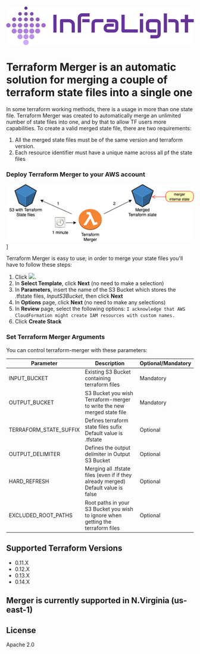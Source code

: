 
[![N|Solid](logo.svg)](https://infralight.co)

# Terraform Merger is an automatic solution for merging a couple of terraform state files into a single one

In some terraform working methods, there is a usage in more than one state file. Terraform Merger was created to automatically merge an unlimited number of state files into one, and by that to allow TF users more capabilities.
To create a valid merged state file, there are two requirements:
1. All the merged state files must be of the same version and terraform version.
2. Each resource identifier must have a unique name across all pf the state files

### Deploy Terraform Merger to your AWS account
![N|Solid](architecture.png)]<br />

Terraform Merger is easy to use; in order to merge your state files you'll have to follow these steps:
1.  Click
    [<img src="https://s3.amazonaws.com/cloudformation-examples/cloudformation-launch-stack.png">](https://console.aws.amazon.com/cloudformation/home?region=us-east-1#/stacks/new?stackName=infralight-terraform-merger&templateURL=https://infralight-templates-public.s3.amazonaws.com/merger/template.yml).
2.  In **Select Template**, click **Next** (no need to make a
    selection)
3.  In **Parameters**, insert the name of the S3 Bucket which stores the .tfstate files, *InputS3Bucket*, then click **Next**
4.  In **Options** page, click **Next** (no need to make any
    selections)
5.  In **Review** page, select the following options:
`I acknowledge that AWS CloudFormation might create IAM resources with custom names.`
6.  Click **Create Stack**

### Set Terraform Merger Arguments
You can control terraform-merger with these parameters:

| Parameter | Description | Optional/Mandatory |
| ------ | ------ | ----- |
| INPUT_BUCKET | Existing S3 Bucket containing terraform files | Mandatory |
| OUTPUT_BUCKET | S3 Bucket you wish Terraform-merger to write the new merged state file | Mandatory |
| TERRAFORM_STATE_SUFFIX | Defines terraform state files sufix<br />Default value is .tfstate | Optional |
| OUTPUT_DELIMITER | Defines the output delimiter in Output S3 Bucket | Optional |
| HARD_REFRESH | Merging all .tfstate files (even if if they already merged)<br />Default value is false | Optional |
| EXCLUDED_ROOT_PATHS | Root paths in your S3 Bucket you wish to ignore when getting the terraform files | Optional |

## Supported Terraform Versions
- 0.11.X
- 0.12.X
- 0.13.X
- 0.14.X

## Merger is currently supported in N.Virginia (us-east-1)

License
----
Apache 2.0
